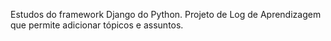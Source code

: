Estudos do framework Django do Python. Projeto de Log de Aprendizagem que permite adicionar tópicos e assuntos.
